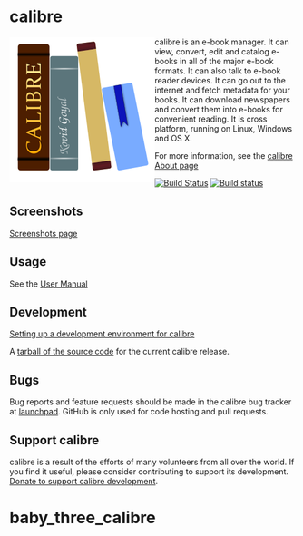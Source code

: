 calibre
=========

<img align="left" src="resources/images/lt.png?raw=true"/>

calibre is an e-book manager. It can view, convert, edit and catalog e-books 
in all of the major e-book formats. It can also talk to e-book reader 
devices. It can go out to the internet and fetch metadata for your books. 
It can download newspapers and convert them into e-books for convenient 
reading. It is cross platform, running on Linux, Windows and OS X.

For more information, see the [calibre About page](https://calibre-ebook.com/about)

[![Build Status](https://api.travis-ci.org/kovidgoyal/calibre.svg)](https://travis-ci.org/kovidgoyal/calibre)
[![Build status](https://ci.appveyor.com/api/projects/status/v3nkfq0t3pse8lep?svg=true&passingText=windows%20OK&failingText=windows%20KO)](https://ci.appveyor.com/project/kovidgoyal/calibre)

Screenshots
-------------
[Screenshots page](https://calibre-ebook.com/demo)

Usage
-------
See the [User Manual](https://manual.calibre-ebook.com)

Development
-------------
[Setting up a development environment for calibre](https://manual.calibre-ebook.com/develop.html)


A [tarball of the source code](https://calibre-ebook.com/dist/src) for the 
current calibre release.

Bugs
------

Bug reports and feature requests should be made in the calibre bug tracker at [launchpad](https://bugs.launchpad.net/calibre).
GitHub is only used for code hosting and pull requests.

Support calibre
----------------

calibre is a result of the efforts of many volunteers from all over the world.
If you find it useful, please consider contributing to support its development.
[Donate to support calibre development](https://calibre-ebook.com/donate).

# baby_three_calibre
